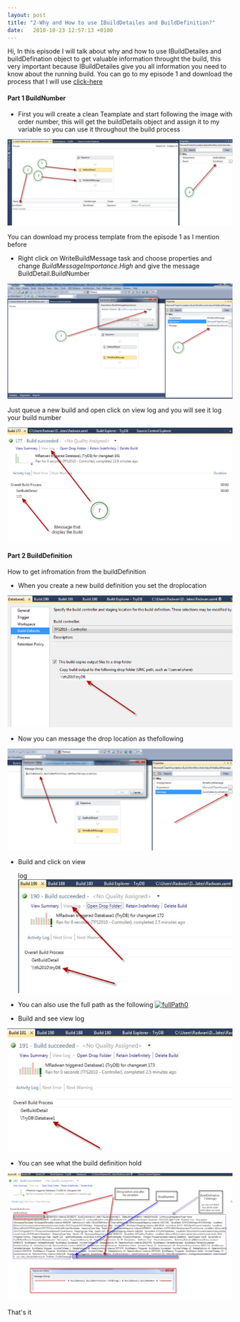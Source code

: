 ```yaml
---
layout: post
title: "2-Why and How to use IBuildDetailes and BuildDefinition?"
date:   2010-10-23 12:57:13 +0100
---
```


Hi, In this episode I will talk about why and how to use IBuildDetailes
and buildDefination object to get valuable information throught the
build, this very important because IBuildDetailes give you all
information you need to know about the running build. You can go to my
episode 1 and download the process that I will use
[click-here](https://mohamedradwan-devops.github.io/posts/team-build-2010/ "Episode 1")

#### Part 1 BuildNumber

-   First you will create a clean Teamplate and start following the
    image with order number, this will get the buildDetails object and
    assign it to my variable so you can use it throughout the build
    process

[![FirstStep](/assets/images/2010/10/FirstStep.jpg)](/assets/images/2010/10/FirstStep.jpg)

You can download my process template from the episode 1 as I mention
before

-   Right click on WriteBuildMessage task and choose properties and
    change *BuildMessageImportance*.*High* and give the message
    BuildDetail.BuildNumber

[![fourth](/assets/images/2010/10/fourth-1024x526.png)](/assets/images/2010/10/fourth.jpg)

Just queue a new build and open click on view log and you will see it log your build number

[![Result2](/assets/images/2010/10/Result2.jpg)](/assets/images/2010/10/Result2.jpg)

#### Part 2 BuildDefinition

How to get infromation from the buildDefinition

-   When you create a new build definition you set the droplocation

[![DropLocation1](/assets/images/2010/10/DropLocation1.png)](/assets/images/2010/10/DropLocation1.png)

<!-- -->

-   Now you can message the drop location as thefollowing

[![DropLocation2](/assets/images/2010/10/DropLocation2-1024x463.png)](/assets/images/2010/10/DropLocation2.jpg)

<!-- -->

-   Build and click on view

    log[![DropLocation3](/assets/images/2010/10/DropLocation3.jpg)](/assets/images/2010/10/DropLocation3.jpg)

<!-- -->

-   You can also use the full path as the following
[![fullPath0](/assets/images/2010/10/fullPath0-1024x476.png)](/assets/images/2010/10/fullPath0.jpg)

<!-- -->

-   Build and see view log

[![fullPath1](/assets/images/2010/10/fullPath1.jpg)](/assets/images/2010/10/fullPath1.jpg)

-   You can see what the build definition hold

[![ConcatenateString](/assets/images/2010/10/ConcatenateString-1024x583.png)](/assets/images/2010/10/ConcatenateString.jpg)

That\'s it

